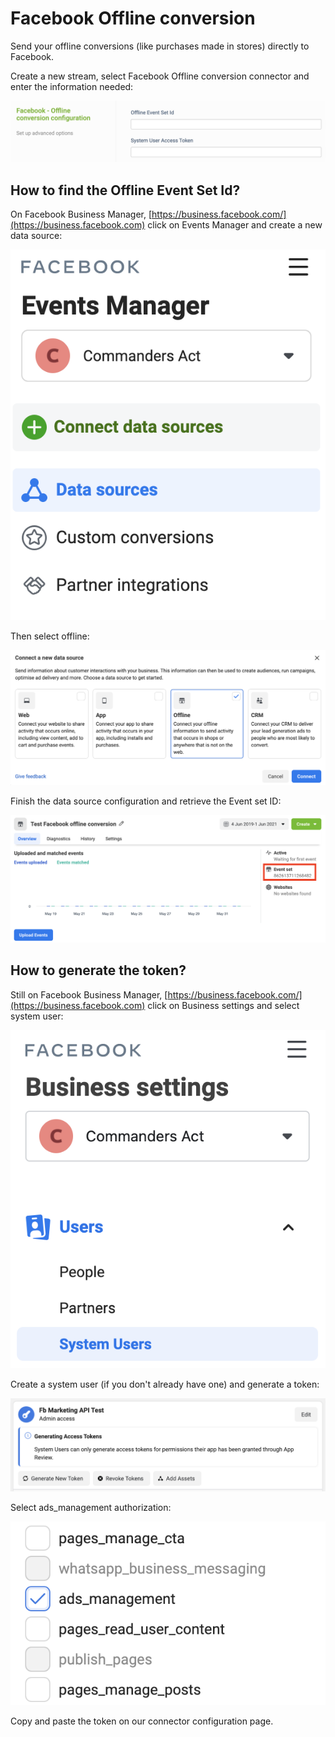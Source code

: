 # Facebook Offline conversion

Send your offline conversions (like purchases made in stores) directly to Facebook.&#x20;

Create a new stream, select Facebook Offline conversion connector and enter the information needed:

![](<../../../../.gitbook/assets/image (8).png>)

## How to find the Offline Event Set Id?

On Facebook Business Manager, [https://business.facebook.com/](https://business.facebook.com) click on Events Manager and create a new data source:

![](<../../../../.gitbook/assets/image (6) (1) (1) (1).png>)

Then select offline:

![](<../../../../.gitbook/assets/image (7) (1) (1) (1).png>)

Finish the data source configuration and retrieve the Event set ID:

![](<../../../../.gitbook/assets/image (5) (1) (1) (1).png>)

## How to generate the token?

Still on Facebook Business Manager, [https://business.facebook.com/](https://business.facebook.com) click on Business settings and select system user:

![](<../../../../.gitbook/assets/image (2) (1) (1) (1) (1).png>)

Create a system user (if you don't already have one) and generate a token:

![](<../../../../.gitbook/assets/image (3).png>)

Select ads\_management authorization:

![](<../../../../.gitbook/assets/image (4) (1) (1).png>)

Copy and paste the token on our connector configuration page.
